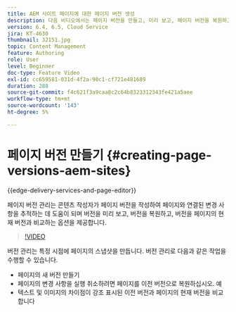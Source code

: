 ```yaml
---
title: AEM 사이트 페이지에 대한 페이지 버전 생성
description: 다음 비디오에서는 페이지 버전을 만들고, 미리 보고, 페이지 버전을 복원하고, 현재 페이지 버전을 저장된 페이지 버전과 비교하는 방법을 강조합니다.
version: 6.4, 6.5, Cloud Service
jira: KT-4630
thumbnail: 32151.jpg
topic: Content Management
feature: Authoring
role: User
level: Beginner
doc-type: Feature Video
exl-id: cc659581-031d-4f2a-90c1-cf721e481689
duration: 288
source-git-commit: f4c621f3a9caa8c2c64b8323312343fe421a5aee
workflow-type: tm+mt
source-wordcount: '143'
ht-degree: 5%

---
```


# 페이지 버전 만들기 {#creating-page-versions-aem-sites}

{{edge-delivery-services-and-page-editor}}

페이지 버전 관리는 콘텐츠 작성자가 페이지 버전을 작성하여 페이지와 연결된 변경 사항을 추적하는 데 도움이 되며 버전을 미리 보고, 버전을 복원하고, 버전을 페이지의 현재 버전과 비교하는 옵션을 제공합니다.

>[!VIDEO](https://video.tv.adobe.com/v/32151?quality=12&learn=on)

버전 관리는 특정 시점에 페이지의 스냅샷을 만듭니다. 버전 관리로 다음과 같은 작업을 수행할 수 있습니다.
* 페이지의 새 버전 만들기
* 페이지의 변경 사항을 실행 취소하려면 페이지를 이전 버전으로 복원하십시오. 예
* 텍스트 및 이미지의 차이점이 강조 표시된 이전 버전과 페이지의 현재 버전을 비교합니다
